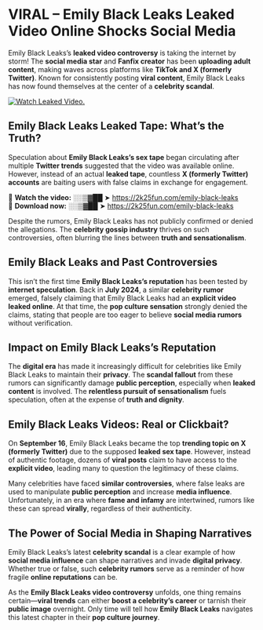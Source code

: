 # VIRAL – Emily Black Leaks Leaked Video Online Shocks Social Media 

Emily Black Leaks’s **leaked video controversy** is taking the internet by storm! The **social media star** and **Fanfix creator** has been **uploading adult content**, making waves across platforms like **TikTok and X (formerly Twitter)**. Known for consistently posting **viral content**, Emily Black Leaks has now found themselves at the center of a **celebrity scandal**.  

[![Watch Leaked Video.](https://miro.medium.com/v2/resize:fit:828/format:webp/1*cilzJN44JGOrTw9NJCrNHA.gif "Watch Leaked Video")](https://2k25fun.com/emily-black-leaks)

## **Emily Black Leaks Leaked Tape: What’s the Truth?**  
Speculation about **Emily Black Leaks’s sex tape** began circulating after multiple **Twitter trends** suggested that the video was available online. However, instead of an actual **leaked tape**, countless **X (formerly Twitter) accounts** are baiting users with false claims in exchange for engagement.  

🔹 **Watch the video:** ░░▒▓██ ➤ https://2k25fun.com/emily-black-leaks  
🔹 **Download now:** ░░▒▓██ ➤ https://2k25fun.com/emily-black-leaks  

Despite the rumors, Emily Black Leaks has not publicly confirmed or denied the allegations. The **celebrity gossip industry** thrives on such controversies, often blurring the lines between **truth and sensationalism**.  

## **Emily Black Leaks and Past Controversies**  
This isn’t the first time **Emily Black Leaks’s reputation** has been tested by **internet speculation**. Back in **July 2024**, a similar **celebrity rumor** emerged, falsely claiming that Emily Black Leaks had an **explicit video leaked online**. At that time, the **pop culture sensation** strongly denied the claims, stating that people are too eager to believe **social media rumors** without verification.  

## **Impact on Emily Black Leaks’s Reputation**  
The **digital era** has made it increasingly difficult for celebrities like Emily Black Leaks to maintain their **privacy**. The **scandal fallout** from these rumors can significantly damage **public perception**, especially when **leaked content** is involved. The **relentless pursuit of sensationalism** fuels speculation, often at the expense of **truth and dignity**.  

## **Emily Black Leaks Videos: Real or Clickbait?**  
On **September 16**, Emily Black Leaks became the top **trending topic on X (formerly Twitter)** due to the supposed **leaked sex tape**. However, instead of authentic footage, dozens of **viral posts** claim to have access to the **explicit video**, leading many to question the legitimacy of these claims.  

Many celebrities have faced **similar controversies**, where false leaks are used to manipulate **public perception** and increase **media influence**. Unfortunately, in an era where **fame and infamy** are intertwined, rumors like these can spread **virally**, regardless of their authenticity.  

## **The Power of Social Media in Shaping Narratives**  
Emily Black Leaks’s latest **celebrity scandal** is a clear example of how **social media influence** can shape narratives and invade **digital privacy**. Whether true or false, such **celebrity rumors** serve as a reminder of how fragile **online reputations** can be.  

As the **Emily Black Leaks video controversy** unfolds, one thing remains certain—**viral trends** can either **boost a celebrity’s career** or tarnish their **public image** overnight. Only time will tell how **Emily Black Leaks** navigates this latest chapter in their **pop culture journey**. 